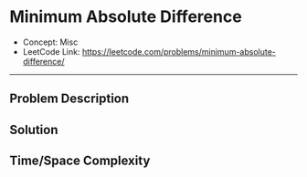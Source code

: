 # Minimum Absolute Difference

- Concept: Misc
- LeetCode Link: https://leetcode.com/problems/minimum-absolute-difference/

---

## Problem Description

## Solution

## Time/Space Complexity

